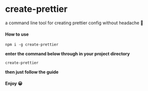 # create-prettier

a command line tool for creating prettier config without headache 🤕

#### How to use

```
npm i -g create-prettier
```

**enter the command below through in your project directory**

```
create-prettier
```

**then just follow the guide**

#### Enjoy 😀
